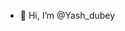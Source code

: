 - 👋 Hi, I’m @Yash_dubey

<!---
Yashd03/Yashd03 is a ✨ special ✨ repository because its `README.md` (this file) appears on your GitHub profile.
You can click the Preview link to take a look at your changes.
--->
